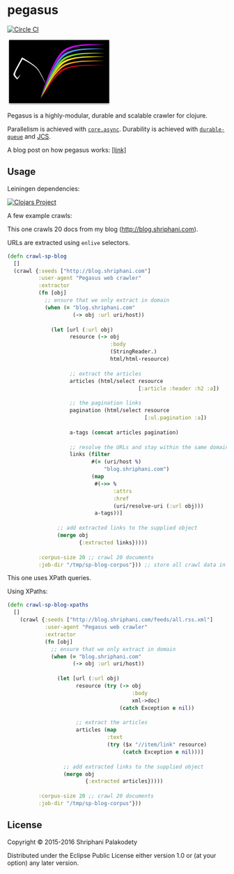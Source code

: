# pegasus

[![Circle CI](https://circleci.com/gh/shriphani/pegasus.svg?style=svg&circle-token=351e60b226583e6e24fece5d35f03fbb4f50d3bc)](https://circleci.com/gh/shriphani/pegasus)

<img src="pegasus_logo.png" align="middle" />

Pegasus is a highly-modular, durable and scalable crawler for clojure.

Parallelism is achieved with [`core.async`](https://clojure.github.io/core.async/).
Durability is achieved with [`durable-queue`](https://github.com/Factual/durable-queue) and [JCS](https://commons.apache.org/proper/commons-jcs/).

A blog post on how pegasus works: [[link]](http://blog.shriphani.com/2016/01/25/pegasus-a-modular-durable-web-crawler-for-clojure/)

## Usage

Leiningen dependencies:

[![Clojars Project](https://img.shields.io/clojars/v/pegasus.svg)](https://clojars.org/pegasus)

A few example crawls:

This one crawls 20 docs from my blog (http://blog.shriphani.com).

URLs are extracted using `enlive` selectors.

```clojure
(defn crawl-sp-blog
  []
  (crawl {:seeds ["http://blog.shriphani.com"]
          :user-agent "Pegasus web crawler"
          :extractor
          (fn [obj]
            ;; ensure that we only extract in domain
            (when (= "blog.shriphani.com"
                     (-> obj :url uri/host))
              
              (let [url (:url obj)
                    resource (-> obj
                                 :body
                                 (StringReader.)
                                 html/html-resource)

                    ;; extract the articles
                    articles (html/select resource
                                          [:article :header :h2 :a])

                    ;; the pagination links
                    pagination (html/select resource
                                            [:ul.pagination :a])

                    a-tags (concat articles pagination)

                    ;; resolve the URLs and stay within the same domain
                    links (filter
                           #(= (uri/host %)
                               "blog.shriphani.com")
                           (map
                            #(->> %
                                  :attrs
                                  :href
                                  (uri/resolve-uri (:url obj)))
                            a-tags))]

                ;; add extracted links to the supplied object
                (merge obj
                       {:extracted links}))))
          
          :corpus-size 20 ;; crawl 20 documents
          :job-dir "/tmp/sp-blog-corpus"})) ;; store all crawl data in /tmp/sp-blog-corpus/

```

This one uses XPath queries.

Using XPaths:

```clojure
(defn crawl-sp-blog-xpaths
  []
    (crawl {:seeds ["http://blog.shriphani.com/feeds/all.rss.xml"]
            :user-agent "Pegasus web crawler"
            :extractor
            (fn [obj]
              ;; ensure that we only extract in domain
              (when (= "blog.shriphani.com"
                     (-> obj :url uri/host))
                
                (let [url (:url obj)
                      resource (try (-> obj
                                        :body
                                        xml->doc)
                                    (catch Exception e nil))

                      ;; extract the articles
                      articles (map
                                :text
                                (try ($x "//item/link" resource)
                                     (catch Exception e nil)))]
                  
                  ;; add extracted links to the supplied object
                  (merge obj
                         {:extracted articles}))))
          
          :corpus-size 20 ;; crawl 20 documents
          :job-dir "/tmp/sp-blog-corpus"}))
```

## License

Copyright © 2015-2016 Shriphani Palakodety

Distributed under the Eclipse Public License either version 1.0 or (at
your option) any later version.
